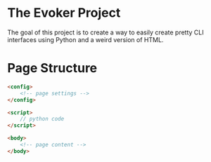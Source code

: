 # The Evoker Project
The goal of this project is to create a way to easily create pretty CLI interfaces using Python and a weird version of HTML.

# Page Structure

```html
<config>
    <!-- page settings -->
</config>

<script>
    // python code
</script>

<body>
    <!-- page content -->
</body>
```